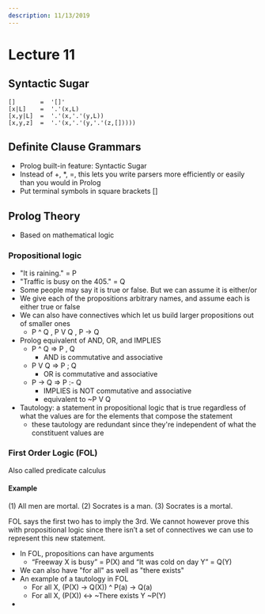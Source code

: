 ```yaml
---
description: 11/13/2019
---
```


# Lecture 11

## Syntactic Sugar

```text
[]       =  '[]'
[x|L]    =  '.'(x,L)
[x,y|L]  =  '.'(x,'.'(y,L))
[x,y,z]  =  '.'(x,'.'(y,'.'(z,[]))))
```

## Definite Clause Grammars

* Prolog built-in feature: Syntactic Sugar
* Instead of +, \*, =, this lets you write parsers more efficiently or easily than you would in Prolog
* Put terminal symbols in square brackets \[\]

## Prolog Theory

* Based on mathematical logic

### Propositional logic

* "It is raining." = P
* "Traffic is busy on the 405." = Q
* Some people may say it is true or false. But we can assume it is either/or
* We give each of the propositions arbitrary names, and assume each is either true or false
* We can also have connectives which let us build larger propositions out of smaller ones
  * P ^ Q , P V Q , P -&gt; Q
* Prolog equivalent of AND, OR, and IMPLIES
  * P ^ Q =&gt; P , Q 
    * AND is commutative and associative
  * P V Q =&gt; P ; Q
    * OR is commutative and associative
  * P -&gt; Q =&gt; P :- Q
    * IMPLIES is NOT commutative and associative
    * equivalent to ~P V Q
* Tautology: a statement in propositional logic that is true regardless of what the values are for the elements that compose the statement
  * these tautology are redundant since they're independent of what the constituent values are

### First Order Logic \(FOL\)

Also called predicate calculus

#### Example

\(1\) All men are mortal. \(2\) Socrates is a man. \(3\) Socrates is a mortal.

FOL says the first two has to imply the 3rd. We cannot however prove this with propositional logic since there isn’t a set of connectives we can use to represent this new statement.

* In FOL, propositions can have arguments
  * “Freeway X is busy” = P\(X\) and “It was cold on day Y” = Q\(Y\)
* We can also have "for all" as well as "there exists"
* An example of a tautology in FOL 
  * For all X, \(P\(X\) -&gt; Q\(X\)\) ^ P\(a\) -&gt; Q\(a\) 
  * For all X, \(P\(X\)\) &lt;-&gt; ~There exists Y ~P\(Y\)
* 


